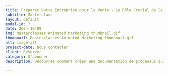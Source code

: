 ```yaml
---
title: Préparer Votre Entreprise pour la Vente - Le Rôle Crucial de la Documentation de Processus
subtitle: Masterclass
layout: default
modal-id: 7
date: 2024-10-09
img: Masterclasses Animated Marketing thumbnail.gif
thumbnail: Masterclasses Animated Marketing thumbnail.gif
alt: image-alt
project-date: Nous contacter
client: Réserver
category: S'abonner
description: Découvrez comment créer une documentation de processus qui facilite la transition de votre entreprise et augmente sa valeur. Apprenez à identifier les processus clés, documenter les étapes essentielles de manière claire et concise, et maintenir cette documentation à jour pour améliorer l'efficacité, la transparence, le financement et la vente de votre entreprise.

---
```

